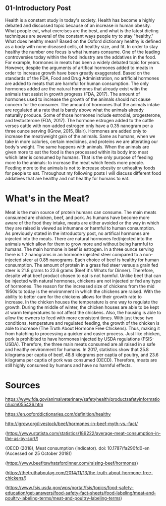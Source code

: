 ## 01-Introductory Post

Health is a constant study in today's society.  Health has become a highly debated and discussed topic because of an increase in human obesity.  What people eat, what exercises are the best, and what is the latest dieting techniques are several of the constant ways people try to stay "healthy."  What does healthy mean?  Based on the Oxford dictionary healthy is defined as a body with none diseased cells, of healthy size, and fit.  In order to stay healthy the number one focus is what humans consume.  One of the leading controversies today within the food industry are the addatives in the food.  For example, hormones in meats has been a widely debated topic for years.  However, despite the arguments of artifical hormones added to meats in order to increase growth have been greatly exaggerated.  Based on the standards of the FDA, Food and Drug Administration, no artificial hormones are added to meats that are harmful for human consumption.  The only hormones added are the natural hormones that already exist witin the animals that assist in growth progress (FDA, 2017).  The amount of hormones used to increase the growth of the animals should not cause concern for the consumer.  The amount of hormones that the animals intake are regulated at a rate that is barely above what the animals already naturally produce.  Some of those hormones include estrodial, progesterone, and testosterone (FDA, 2017).  The hormone estrogen added to the cattle verses cattle with non-added estrogen only have a 0.35 nanogram per a three ounce serving (IGrow, 2015, Blair).  Hormones are added only to increase the meat/weight gain of the animals.  Same as humans, when we take in more calories, certain medicines, and proteins we are alterating our body's weight.  The same happens with animals.  When the animals are given more to eat the food is then processed within its body into meat which later is consumed by humans.  That is the only purpose  of feeding more to the animals: to increase the meat which feeds more people.  Feeding more to the animals is not to increase obesity or unhealthy foods for people to eat.  Throughout my following posts I will discuss different food addatives that are healthy and not healthy for humans to eat. 


# What's in the Meat?

Meat is the main source of protein humans can consume.  The main meats consumed are chicken, beef, and pork.  As humans have become more aware of the food they intake, meats are either avoided or the way in which they are raised is viewed as inhumane or harmful to human consumption.  As previously stated in the introductory post, no artifical hormones are injected into the meats.  There are natural hormones fed/njected into the animals which allow for them to grow more and without being harmful to humans.  The main hormone in beef is estrogen.  In a three ounce serving there is 1.2 nanograms in an hormone injected steer compared to a non-injected steer at 0.85 nanograms.  Each choice of beef is healthy for human consumption.  The amount of protein in a grass fed steer versus a grain fed steer is 21.8 grams to 22.6 grams (Beef it's Whats for Dinner).  Therefore, despite what beef product chosen to eat is not harmful.  Unlike beef that can be injected with natural hormones, chickens are not injected or fed any type of hormones.  The reason for the increased size of chickens from the mid 1950s to today is the environment in which the chickens are raised.  With the ability to better care for the chickens allows for their growth rate to increase.  In the chicken houses the temperature is one way to regulate the growth.  During the middle of winter, the chicken houses are able to be kept at warm temperatures to not affect the chickens.  Also, the housing is able to allow the owners to feed with more consistent times.  With just these two conditions, temperature and regulated feeding, the growth of the chicken is able to increase (The Truth About Hormone Free Chickens).  Thus, making it from hatching to processing a quicker and easier process.  Just like chicken, pork is prohibited to have hormones injected by USDA regulations (FSIS-USDA).  Therefore, the three main meats consumed are all raised in a safe and healthy environment for humans.  In 2017, statistics show that 25.8 kilograms per captia of beef, 48.8 kilograms per captia of poultry, and 23.6 kilograms per captia of pork was consumed (OECD).  Therefore, meats are still highly consumed by humans and have no harmful effects.  




# Sources

https://www.fda.gov/animalveterinary/safetyhealth/productsafetyinformation/ucm055436.htm

https://en.oxforddictionaries.com/definition/healthy

http://igrow.org/livestock/beef/hormones-in-beef-myth-vs.-fact/

(https://www.statista.com/statistics/189222/average-meat-consumption-in-the-us-by-sort/)

(OECD (2018), Meat consumption (indicator). doi: 10.1787/fa290fd0-en (Accessed on 25 October 2018))

(https://www.beefitswhatsfordinner.com/raising-beef/hormones)

(https://thetruthaboutag.com/2014/11/13/the-truth-about-hormone-free-chickens/)

(https://www.fsis.usda.gov/wps/portal/fsis/topics/food-safety-education/get-answers/food-safety-fact-sheets/food-labeling/meat-and-poultry-labeling-terms/meat-and-poultry-labeling-terms)
